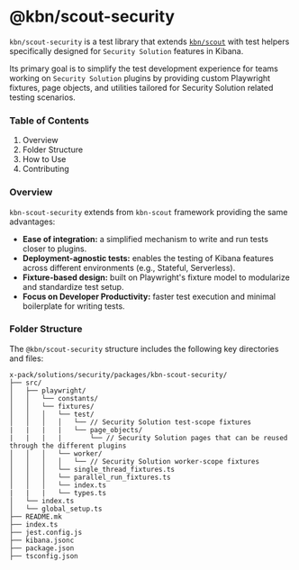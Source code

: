 # @kbn/scout-security

`kbn/scout-security` is a test library that extends [`kbn/scout`](https://github.com/elastic/kibana/blob/main/src/platform/packages/shared/kbn-scout/README.md) with test helpers specifically designed for `Security Solution` features in Kibana.

Its primary goal is to simplify the test development experience for teams working on `Security Solution` plugins by providing custom Playwright fixtures, page objects, and utilities tailored for Security Solution related testing scenarios.

### Table of Contents
1. Overview
2. Folder Structure
2. How to Use
3. Contributing

### Overview 

`kbn-scout-security` extends from `kbn-scout` framework providing the same advantages:

- **Ease of integration:** a simplified mechanism to write and run tests closer to plugins.
- **Deployment-agnostic tests:** enables the testing of Kibana features across different environments (e.g., Stateful, Serverless).
- **Fixture-based design:** built on Playwright's fixture model to modularize and standardize test setup.
- **Focus on Developer Productivity:** faster test execution and minimal boilerplate for writing tests.

### Folder Structure

The `@kbn/scout-security` structure includes the following key directories and files:

```
x-pack/solutions/security/packages/kbn-scout-security/
├── src/
│   ├── playwright/
│   │   └── constants/
│   │   └── fixtures/
│   │   │   └── test/
│   │   │   │   └── // Security Solution test-scope fixtures
|   |   |   |   └── page_objects/
|   |   |   |       └── // Security Solution pages that can be reused through the different plugins
│   │   │   └── worker/
│   │   │   │   └── // Security Solution worker-scope fixtures
│   │   │   └── single_thread_fixtures.ts
│   │   │   └── parallel_run_fixtures.ts
│   │   │   └── index.ts
|   |   |   └── types.ts
│   └── index.ts
│   └── global_setup.ts
├── README.mk
├── index.ts
├── jest.config.js
├── kibana.jsonc
├── package.json
├── tsconfig.json
```

